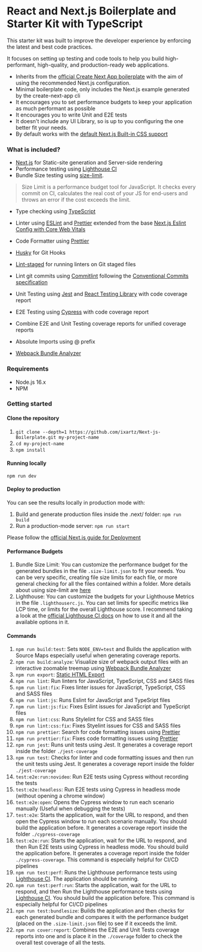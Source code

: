 
# React and Next.js Boilerplate and Starter Kit with TypeScript

This starter kit was built to improve the developer experience by enforcing the latest and best code practices. 

It focuses on setting up testing and code tools to help you build high-performant, high-quality, and production-ready web applications.

- Inherits from the [official Create Next App boilerplate](https://nextjs.org/docs/api-reference/create-next-app) with the aim of using the recommended Next.js configuration.
- Minimal boilerplate code, only includes the Next.js example generated by the create-next-app cli
- It encourages you to set performance budgets to keep your application as much performant as possible
- It encourages you to write Unit and E2E tests
- It doesn't include any UI Library, so is up to you configuring the one better fit your needs.
- By default works with the [default Next.js Built-in CSS support](https://nextjs.org/docs/basic-features/built-in-css-support)

### What is included?

- [Next.js](https://nextjs.org/docs/getting-started) for Static-site generation and Server-side rendering
- Performance testing using [Lighthouse CI](https://github.com/GoogleChrome/lighthouse-ci)
- Bundle Size testing using [size-limit](https://github.com/ai/size-limit). 
> Size Limit is a performance budget tool for JavaScript. It checks every commit on CI, calculates the real cost of your JS for end-users and throws an error if the cost exceeds the limit.
- Type checking using [TypeScript](https://www.typescriptlang.org/)
- Linter using [ESLint](https://eslint.org/) and [Prettier](https://prettier.io/) extended from the base [Next.js Eslint Config with Core Web Vitals](https://nextjs.org/docs/basic-features/eslint#core-web-vitals)
- Code Formatter using [Prettier](https://prettier.io/)
- [Husky](https://typicode.github.io/husky/#/) for Git Hooks
- [Lint-staged](https://github.com/okonet/lint-staged) for running linters on Git staged files
- Lint git commits using [Commitlint](https://github.com/conventional-changelog/commitlint) following the [Conventional Commits specification](https://www.conventionalcommits.org/en/v1.0.0/)
- Unit Testing using [Jest](https://jestjs.io/) and [React Testing Library](https://testing-library.com/docs/react-testing-library/intro/) with code coverage report
- E2E Testing using [Cypress](https://www.cypress.io/) with code coverage report
- Combine E2E and Unit Testing coverage reports for unified coverage reports

- Absolute Imports using @ prefix
- [Webpack Bundle Analyzer](https://www.npmjs.com/package/@next/bundle-analyzer)

### Requirements
- Node.js 16.x
- NPM

### Getting started
#### Clone the repository

1. `git clone --depth=1 https://github.com/ixartz/Next-js-Boilerplate.git my-project-name`
2. `cd my-project-name`
3. `npm install`

#### Running locally
`npm run dev`

#### Deploy to production
You can see the results locally in production mode with:
1. Build and generate production files inside the .next/ folder: `npm run build`
2. Run a production-mode server: `npm run start`

Please follow the [official Next.js guide for Deployment](https://nextjs.org/docs/deployment)

#### Performance Budgets
1. Bundle Size Limit: You can customize the performance budget for the generated bundles in the file `.size-limit.json` to fit your needs. You can be very specific, creating file size limits for each file, or more general checking for all the files contained within a folder. More details about using size-limit are [here](https://github.com/ai/size-limit)
2. Lighthouse: You can customize the budgets for your Lighthouse Metrics in the file `.lighthouserc.js`. You can set limits for specific metrics like LCP time, or limits for the overall Lighthouse score. I recommend taking a look at the [official Lighthouse CI docs](https://github.com/GoogleChrome/lighthouse-ci/blob/main/docs/configuration.md#assert) on how to use it and all the available options in it.

#### Commands
1. `npm run build:test`: Sets `NODE_ENV=test` and Builds the application with Source Maps especially useful when generating coverage reports.
2. `npm run build:analyze`: Visualize size of webpack output files with an interactive zoomable treemap using [Webpack Bundle Analyzer](https://www.npmjs.com/package/webpack-bundle-analyzer)
3. `npm run export`: [Static HTML Export](https://nextjs.org/docs/advanced-features/static-html-export)
4. `npm run lint`: Run linters for JavaScript, TypeScript, CSS and SASS files
5. `npm run lint:fix`: Fixes linter issues for JavaScript, TypeScript, CSS and SASS files
6. `npm run lint:js`: Runs Eslint for JavaScript and TypeSript files
7. `npm run lint:js:fix`: Fixes Eslint issues for JavaScript and TypeScript files
8. `npm run lint:css`: Runs Stylelint for CSS and SASS files
9. `npm run lint:css:fix`: Fixes Styelint issues for CSS and SASS files
10. `npm run prettier`: Search for code formatting issues using [Prettier](https://prettier.io/)
11. `npm run prettier:fix`: Fixes code formatting issues using [Prettier](https://prettier.io/)
12. `npm run jest`: Runs unit tests using Jest. It generates a coverage report inside the folder `./jest-coverage`
13. `npm run test`: Checks for linter and code formatting issues and then run the unit tests using Jest. It generates a coverage report inside the folder `./jest-coverage`
14. `test:e2e:run:novideo`: Run E2E tests using Cypress without recording the tests
15. `test:e2e:headless`: Run E2E tests using Cypress in headless mode (without opening a chrome window)
16. `test:e2e:open`: Opens the Cypress window to run each scenario manually (Useful when debugging the tests)
17. `test:e2e`: Starts the application, wait for the URL to respond, and then open the Cypress window to run each scenario manually. You should build the application before. It generates a coverage report inside the folder `./cypress-coverage`
18. `test:e2e:run`: Starts the application, wait for the URL to respond, and then Run E2E tests using Cypress in headless mode. You should build the application before. It generates a coverage report inside the folder `./cypress-coverage`. This command is especially helpful for CI/CD pipelines
19. `npm run test:perf`: Runs the Lighthouse performance tests using [Lighthouse CI](https://github.com/GoogleChrome/lighthouse-ci). The application should be running.
20. `npm run test:perf:run`: Starts the application, wait for the URL to respond, and then Run the Lighthouse performance tests using [Lighthouse CI](https://github.com/GoogleChrome/lighthouse-ci). You should build the application before. This command is especially helpful for CI/CD pipelines
21. `npm run test:bundlesize`: Builds the application and then checks for each generated bundle and compares it with the performance budget (placed on the `.size-limit.json` file) to see if it exceeds the limit.
22. `npm run cover:report`: Combines the E2E and Unit Tests coverage reports into one and is place it in the `./coverage` folder to check the overall test coverage of all the tests.
